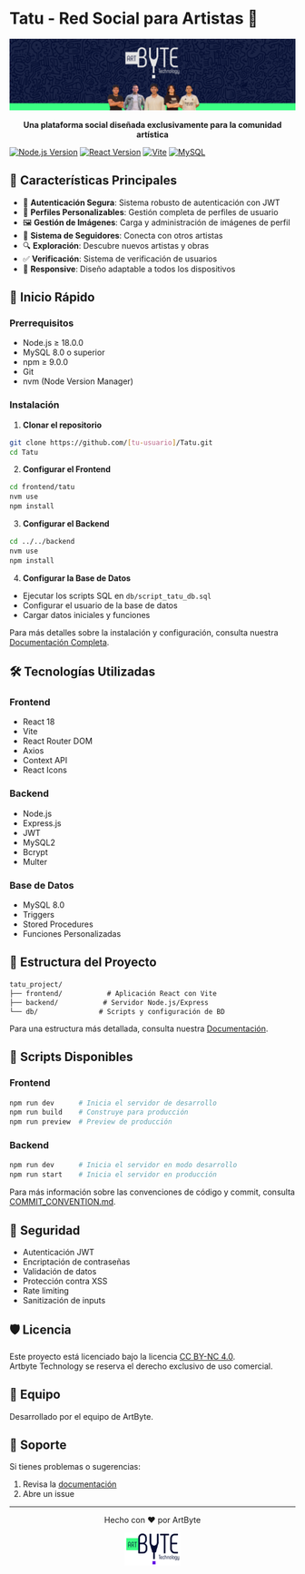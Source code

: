 # Tatu - Red Social para Artistas 🎨

<div align="center">
  <img src="./frontend/Tatu/public/img/Banner-documentacion.png" alt="Tatu Logo"/>
  <br>
  <p><strong>Una plataforma social diseñada exclusivamente para la comunidad artística</strong></p>
</div>

[![Node.js Version](https://img.shields.io/badge/node-%3E%3D18.0.0-brightgreen.svg)](https://nodejs.org)
[![React Version](https://img.shields.io/badge/react-18.x-blue.svg)](https://reactjs.org)
[![Vite](https://img.shields.io/badge/vite-latest-purple.svg)](https://vitejs.dev)
[![MySQL](https://img.shields.io/badge/mysql-8.0-blue.svg)](https://www.mysql.com)

## 🌟 Características Principales

- 🔐 **Autenticación Segura**: Sistema robusto de autenticación con JWT
- 👤 **Perfiles Personalizables**: Gestión completa de perfiles de usuario
- 🖼️ **Gestión de Imágenes**: Carga y administración de imágenes de perfil
- 🤝 **Sistema de Seguidores**: Conecta con otros artistas
- 🔍 **Exploración**: Descubre nuevos artistas y obras
- ✅ **Verificación**: Sistema de verificación de usuarios
- 📱 **Responsive**: Diseño adaptable a todos los dispositivos

## 🚀 Inicio Rápido

### Prerrequisitos

- Node.js ≥ 18.0.0
- MySQL 8.0 o superior
- npm ≥ 9.0.0
- Git
- nvm (Node Version Manager)

### Instalación

1. **Clonar el repositorio**
```bash
git clone https://github.com/[tu-usuario]/Tatu.git
cd Tatu
```

2. **Configurar el Frontend**
```bash
cd frontend/tatu
nvm use
npm install
```

3. **Configurar el Backend**
```bash
cd ../../backend
nvm use
npm install
```

4. **Configurar la Base de Datos**
- Ejecutar los scripts SQL en `db/script_tatu_db.sql`
- Configurar el usuario de la base de datos
- Cargar datos iniciales y funciones

Para más detalles sobre la instalación y configuración, consulta nuestra [Documentación Completa](DOCUMENTACION.md).

## 🛠️ Tecnologías Utilizadas

### Frontend
- React 18
- Vite
- React Router DOM
- Axios
- Context API
- React Icons

### Backend
- Node.js
- Express.js
- JWT
- MySQL2
- Bcrypt
- Multer

### Base de Datos
- MySQL 8.0
- Triggers
- Stored Procedures
- Funciones Personalizadas

## 📁 Estructura del Proyecto

```
tatu_project/
├── frontend/           # Aplicación React con Vite
├── backend/           # Servidor Node.js/Express
└── db/               # Scripts y configuración de BD
```

Para una estructura más detallada, consulta nuestra [Documentación](DOCUMENTACION.md).

## 🚀 Scripts Disponibles

### Frontend
```bash
npm run dev      # Inicia el servidor de desarrollo
npm run build    # Construye para producción
npm run preview  # Preview de producción
```

### Backend
```bash
npm run dev      # Inicia el servidor en modo desarrollo
npm run start    # Inicia el servidor en producción
```

Para más información sobre las convenciones de código y commit, consulta [COMMIT_CONVENTION.md](COMMIT_CONVENTION.md).

## 🔐 Seguridad

- Autenticación JWT
- Encriptación de contraseñas
- Validación de datos
- Protección contra XSS
- Rate limiting
- Sanitización de inputs

## 🛡️ Licencia
Este proyecto está licenciado bajo la licencia [CC BY-NC 4.0](https://creativecommons.org/licenses/by-nc/4.0/).  
Artbyte Technology se reserva el derecho exclusivo de uso comercial.

## 👥 Equipo

Desarrollado por el equipo de ArtByte.

## 🤔 Soporte

Si tienes problemas o sugerencias:

1. Revisa la [documentación](DOCUMENTACION.md)
2. Abre un issue

---

<div align="center">
  <p>Hecho con ❤️ por ArtByte</p>
  <img src="./frontend/Tatu/public/img/Logo _ART_BYTE.png" alt="ArtByte Logo" width="100"/>
</div>


